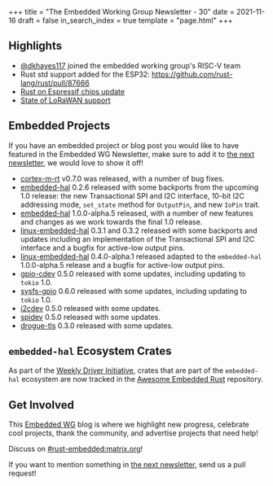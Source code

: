 +++
title = "The Embedded Working Group Newsletter - 30"
date = 2021-11-16
draft = false
in_search_index = true
template = "page.html"
+++

<!-- TODO before release set `draft` to `false` and `in_search_index` to `true` -->

## Highlights

- [@dkhayes117] joined the embedded working group's RISC-V team
- Rust std support added for the ESP32: https://github.com/rust-lang/rust/pull/87666
- [Rust on Espressif chips update](https://mabez.dev/blog/posts/esp-rust-18-10-2021/)
- [State of LoRaWAN support](https://blog.drogue.io/lorawan-update/)

<!-- more -->

## Embedded Projects

If you have an embedded project or blog post you would like to have featured in the Embedded WG Newsletter, make sure to add it to [the next newsletter], we would love to show it off!

- [cortex-m-rt] v0.7.0 was released, with a number of bug fixes.
- [embedded-hal] 0.2.6 released with some backports from the upcoming 1.0
    release: the new Transactional SPI and I2C interface, 10-bit I2C addressing
    mode, `set_state` method for `OutputPin`, and new `IoPin` trait.
- [embedded-hal] 1.0.0-alpha.5 released, with a number of new features and
    changes as we work towards the final 1.0 release.
- [linux-embedded-hal] 0.3.1 and 0.3.2 released with some backports and updates including
    an implementation of the Transactional SPI and I2C interface and a bugfix
    for active-low output pins.
- [linux-embedded-hal] 0.4.0-alpha.1 released adapted to the `embedded-hal` 1.0.0-alpha.5
    release and a bugfix for active-low output pins.
- [gpio-cdev] 0.5.0 released with some updates, including updating to `tokio` 1.0.
- [sysfs-gpio] 0.6.0 released with some updates, including updating to `tokio` 1.0.
- [i2cdev] 0.5.0 released with some updates.
- [spidev] 0.5.0 released with some updates.
- [drogue-tls] 0.3.0 released with some updates.


[@dkhayes117]: https://github.com/dkhayes117
[cortex-m-rt]: https://crates.io/crates/cortex-m-rt
[embedded-hal]: https://crates.io/crates/embedded-hal
[linux-embedded-hal]: https://crates.io/crates/linux-embedded-hal
[gpio-cdev]: https://crates.io/crates/gpio-cdev
[sysfs-gpio]: https://crates.io/crates/sysfs-gpio
[i2cdev]: https://crates.io/crates/i2cdev
[spidev]: https://crates.io/crates/spidev
[drogue-tls]: https://crates.io/crates/drogue-tls

## `embedded-hal` Ecosystem Crates

As part of the [Weekly Driver Initiative], crates that are part of the `embedded-hal` ecosystem are now tracked in the [Awesome Embedded Rust] repository.

[Awesome Embedded Rust]: https://github.com/rust-embedded/awesome-embedded-rust
[Weekly Driver Initiative]: https://github.com/rust-embedded/wg/issues/39

## Get Involved

This [Embedded WG] blog is where we highlight new progress, celebrate cool projects, thank the community, and advertise projects that need help!

[Embedded WG]: https://github.com/rust-embedded/wg

Discuss on [#rust-embedded:matrix.org]!

[#rust-embedded:matrix.org]: https://matrix.to/#/#rust-embedded:matrix.org

If you want to mention something in [the next newsletter], send us a pull request!

[the next newsletter]: https://github.com/rust-embedded/blog/edit/master/content/newsletter-next.md